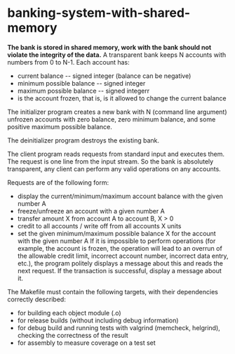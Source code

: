 # banking-system-with-shared-memory

**The bank is stored in shared memory, work with the bank should not violate the integrity of the data.**
A transparent bank keeps N accounts with numbers from 0 to N-1. Each account has:
* current balance -- signed integer (balance can be negative)
* minimum possible balance -- signed integer
* maximum possible balance -- signed integerr
* is the account frozen, that is, is it allowed to change the current balance

The initializer program creates a new bank with N (command line argument) unfrozen accounts with zero balance, zero minimum balance, and some positive maximum possible balance.

The deinitializer program destroys the existing bank.

The client program reads requests from standard input and executes them. The request is one line from the input stream. So the bank is absolutely transparent, any client can perform any valid operations on any accounts.

Requests are of the following form:
* display the current/minimum/maximum account balance with the given number A
* freeze/unfreeze an account with a given number A
* transfer amount X from account A to account B, X > 0
* credit to all accounts / write off from all accounts X units
* set the given minimum/maximum possible balance X for the account with the given number A
If it is impossible to perform operations (for example, the account is frozen, the operation will lead to an overrun of the allowable credit limit, incorrect account number, incorrect data entry, etc.), the program politely displays a message about this and reads the next request. If the transaction is successful, display a message about it.

The Makefile must contain the following targets, with their dependencies correctly described:
* for building each object module (.o)
* for release builds (without including debug information)
* for debug build and running tests with valgrind (memcheck, helgrind), checking the correctness of the result
* for assembly to measure coverage on a test set

